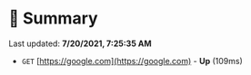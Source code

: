 # 📖 Summary
Last updated: **7/20/2021, 7:25:35 AM**

- `GET` [https://google.com](https://google.com) - **Up** (109ms)
